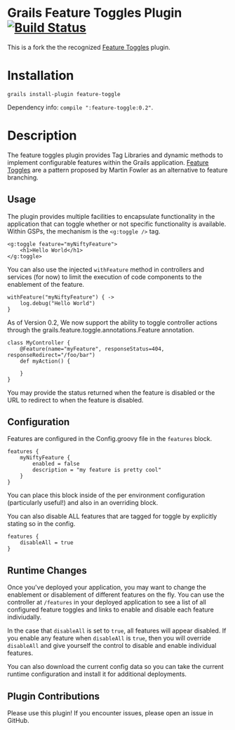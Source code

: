 # Grails Feature Toggles Plugin [![Build Status](https://travis-ci.org/LanyonM/grails-feature-toggle.png?branch=master)](https://travis-ci.org/LanyonM/grails-feature-toggle)
This is a fork the the recognized [Feature Toggles](http://grails.org/plugin/feature-toggle) plugin.

# Installation

    grails install-plugin feature-toggle

Dependency info: ``compile ":feature-toggle:0.2"``.

# Description
The feature toggles plugin provides Tag Libraries and dynamic methods to implement configurable features within the Grails application. [Feature Toggles](http://martinfowler.com/bliki/FeatureToggle.html) are a pattern proposed by Martin Fowler as an alternative to feature branching.

## Usage
The plugin provides multiple facilities to encapsulate functionality in the application that can toggle whether or not specific functionality is available. Within GSPs, the mechanism is the ``<g:toggle />`` tag.

    <g:toggle feature="myNiftyFeature">
        <h1>Hello World</h1>
    </g:toggle>

You can also use the injected ``withFeature`` method in controllers and services (for now) to limit the execution of code components to the enablement of the feature.

    withFeature("myNiftyFeature") { ->
        log.debug("Hello World")
    }

As of Version 0.2, We now support the ability to toggle controller actions through the grails.feature.toggle.annotations.Feature annotation.

    class MyController {
        @Feature(name="myFeature", responseStatus=404, responseRedirect="/foo/bar")
        def myAction() {
          
        }
    }

You may provide the status returned when the feature is disabled or the URL to redirect to when the feature is disabled.

## Configuration
Features are configured in the Config.groovy file in the ``features`` block.

    features {
        myNiftyFeature {
            enabled = false
            description = "my feature is pretty cool"
        }
    }

You can place this block inside of the per environment configuration (particularly useful!) and also in an overriding block.

You can also disable ALL features that are tagged for toggle by explicitly stating so in the config.

    features {
        disableAll = true
    }

## Runtime Changes
Once you've deployed your application, you may want to change the enablement or disablement of different features on the fly. You can use the controller at ``/features`` in your deployed application to see a list of all configured feature toggles and links to enable and disable each feature indiviudally.

In the case that ``disableAll`` is set to ``true``, all features will appear disabled. If you enable any feature when ``disableAll`` is ``true``, then you will override ``disableAll`` and give yourself the control to disable and enable individual features.

You can also download the current config data so you can take the current runtime configuration and install it for additional deployments.

## Plugin Contributions
Please use this plugin!  If you encounter issues, please open an issue in GitHub.
